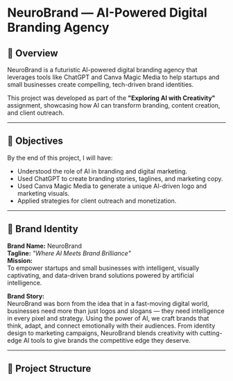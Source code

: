 # NeuroBrand — AI-Powered Digital Branding Agency

## 📌 Overview
NeuroBrand is a futuristic AI-powered digital branding agency that leverages tools like ChatGPT and Canva Magic Media to help startups and small businesses create compelling, tech-driven brand identities.

This project was developed as part of the **"Exploring AI with Creativity"** assignment, showcasing how AI can transform branding, content creation, and client outreach.

---

## 🎯 Objectives
By the end of this project, I will have:
- Understood the role of AI in branding and digital marketing.
- Used ChatGPT to create branding stories, taglines, and marketing copy.
- Used Canva Magic Media to generate a unique AI-driven logo and marketing visuals.
- Applied strategies for client outreach and monetization.

---

## 🚀 Brand Identity
**Brand Name:** NeuroBrand  
**Tagline:** *"Where AI Meets Brand Brilliance"*  
**Mission:**  
To empower startups and small businesses with intelligent, visually captivating, and data-driven brand solutions powered by artificial intelligence.

**Brand Story:**  
NeuroBrand was born from the idea that in a fast-moving digital world, businesses need more than just logos and slogans — they need intelligence in every pixel and strategy. Using the power of AI, we craft brands that think, adapt, and connect emotionally with their audiences. From identity design to marketing campaigns, NeuroBrand blends creativity with cutting-edge AI tools to give brands the competitive edge they deserve.

---

## 📂 Project Structure
